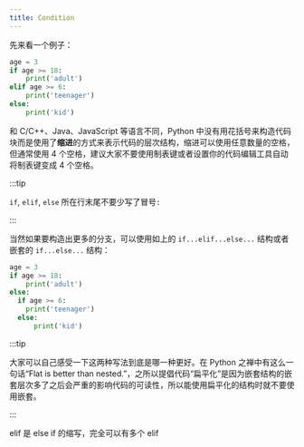 ```yaml
---
title: Condition
---
```


先来看一个例子：

```py
age = 3
if age >= 18:
    print('adult')
elif age >= 6:
    print('teenager')
else:
    print('kid')
```

和 C/C++、Java、JavaScript 等语言不同，Python 中没有用花括号来构造代码块而是使用了**缩进**的方式来表示代码的层次结构，缩进可以使用任意数量的空格，但通常使用 4 个空格，建议大家不要使用制表键或者设置你的代码编辑工具自动将制表键变成 4 个空格。

:::tip

`if`, `elif`, `else` 所在行末尾不要少写了冒号`:`

:::

当然如果要构造出更多的分支，可以使用如上的 `if...elif...else...` 结构或者嵌套的 `if...else...` 结构：

```py
age = 3
if age >= 18:
    print('adult')
else:
  if age >= 6:
    print('teenager')
  else:
      print('kid')
```

:::tip

大家可以自己感受一下这两种写法到底是哪一种更好。在 Python 之禅中有这么一句话“Flat is better than nested.”，之所以提倡代码“扁平化”是因为嵌套结构的嵌套层次多了之后会严重的影响代码的可读性，所以能使用扁平化的结构时就不要使用嵌套。

:::

elif 是 else if 的缩写，完全可以有多个 elif

